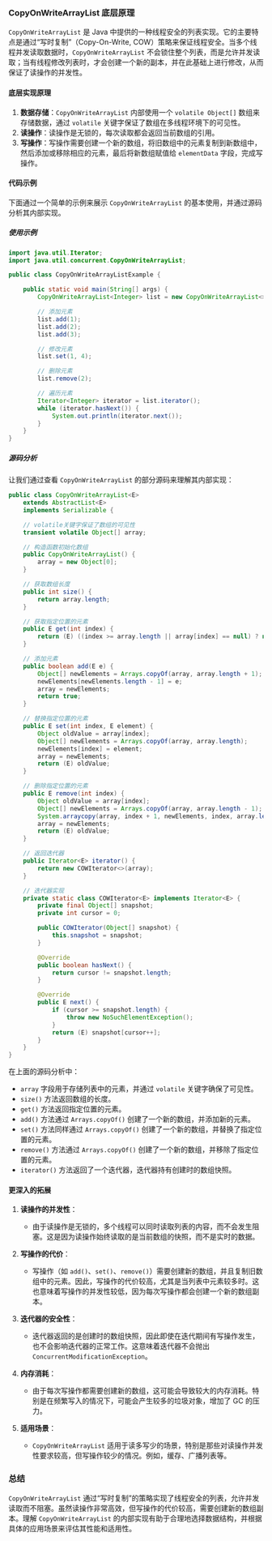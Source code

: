 ### CopyOnWriteArrayList 底层原理

`CopyOnWriteArrayList` 是 Java 中提供的一种线程安全的列表实现。它的主要特点是通过“写时复制”（Copy-On-Write, COW）策略来保证线程安全。当多个线程并发读取数据时，`CopyOnWriteArrayList` 不会锁住整个列表，而是允许并发读取；当有线程修改列表时，才会创建一个新的副本，并在此基础上进行修改，从而保证了读操作的并发性。

#### 底层实现原理

1. **数据存储**：`CopyOnWriteArrayList` 内部使用一个 `volatile Object[]` 数组来存储数据，通过 `volatile` 关键字保证了数组在多线程环境下的可见性。
2. **读操作**：读操作是无锁的，每次读取都会返回当前数组的引用。
3. **写操作**：写操作需要创建一个新的数组，将旧数组中的元素复制到新数组中，然后添加或移除相应的元素，最后将新数组赋值给 `elementData` 字段，完成写操作。

#### 代码示例

下面通过一个简单的示例来展示 `CopyOnWriteArrayList` 的基本使用，并通过源码分析其内部实现。

##### 使用示例

```java
import java.util.Iterator;
import java.util.concurrent.CopyOnWriteArrayList;

public class CopyOnWriteArrayListExample {

    public static void main(String[] args) {
        CopyOnWriteArrayList<Integer> list = new CopyOnWriteArrayList<>();

        // 添加元素
        list.add(1);
        list.add(2);
        list.add(3);

        // 修改元素
        list.set(1, 4);

        // 删除元素
        list.remove(2);

        // 遍历元素
        Iterator<Integer> iterator = list.iterator();
        while (iterator.hasNext()) {
            System.out.println(iterator.next());
        }
    }
}
```

##### 源码分析

让我们通过查看 `CopyOnWriteArrayList` 的部分源码来理解其内部实现：

```java
public class CopyOnWriteArrayList<E>
    extends AbstractList<E>
    implements Serializable {

    // volatile关键字保证了数组的可见性
    transient volatile Object[] array;

    // 构造函数初始化数组
    public CopyOnWriteArrayList() {
        array = new Object[0];
    }

    // 获取数组长度
    public int size() {
        return array.length;
    }

    // 获取指定位置的元素
    public E get(int index) {
        return (E) ((index >= array.length || array[index] == null) ? null : array[index]);
    }

    // 添加元素
    public boolean add(E e) {
        Object[] newElements = Arrays.copyOf(array, array.length + 1);
        newElements[newElements.length - 1] = e;
        array = newElements;
        return true;
    }

    // 替换指定位置的元素
    public E set(int index, E element) {
        Object oldValue = array[index];
        Object[] newElements = Arrays.copyOf(array, array.length);
        newElements[index] = element;
        array = newElements;
        return (E) oldValue;
    }

    // 删除指定位置的元素
    public E remove(int index) {
        Object oldValue = array[index];
        Object[] newElements = Arrays.copyOf(array, array.length - 1);
        System.arraycopy(array, index + 1, newElements, index, array.length - index - 1);
        array = newElements;
        return (E) oldValue;
    }

    // 返回迭代器
    public Iterator<E> iterator() {
        return new COWIterator<>(array);
    }

    // 迭代器实现
    private static class COWIterator<E> implements Iterator<E> {
        private final Object[] snapshot;
        private int cursor = 0;

        public COWIterator(Object[] snapshot) {
            this.snapshot = snapshot;
        }

        @Override
        public boolean hasNext() {
            return cursor != snapshot.length;
        }

        @Override
        public E next() {
            if (cursor >= snapshot.length) {
                throw new NoSuchElementException();
            }
            return (E) snapshot[cursor++];
        }
    }
}
```

在上面的源码分析中：

- `array` 字段用于存储列表中的元素，并通过 `volatile` 关键字确保了可见性。
- `size()` 方法返回数组的长度。
- `get()` 方法返回指定位置的元素。
- `add()` 方法通过 `Arrays.copyOf()` 创建了一个新的数组，并添加新的元素。
- `set()` 方法同样通过 `Arrays.copyOf()` 创建了一个新的数组，并替换了指定位置的元素。
- `remove()` 方法通过 `Arrays.copyOf()` 创建了一个新的数组，并移除了指定位置的元素。
- `iterator()` 方法返回了一个迭代器，迭代器持有创建时的数组快照。

#### 更深入的拓展

1. **读操作的并发性**：

   - 由于读操作是无锁的，多个线程可以同时读取列表的内容，而不会发生阻塞。这是因为读操作始终读取的是当前数组的快照，而不是实时的数据。

2. **写操作的代价**：

   - 写操作（如 `add()`、`set()`、`remove()`）需要创建新的数组，并且复制旧数组中的元素。因此，写操作的代价较高，尤其是当列表中元素较多时。这也意味着写操作的并发性较低，因为每次写操作都会创建一个新的数组副本。

3. **迭代器的安全性**：

   - 迭代器返回的是创建时的数组快照，因此即使在迭代期间有写操作发生，也不会影响迭代器的正常工作。这意味着迭代器不会抛出 `ConcurrentModificationException`。

4. **内存消耗**：

   - 由于每次写操作都需要创建新的数组，这可能会导致较大的内存消耗。特别是在频繁写入的情况下，可能会产生较多的垃圾对象，增加了 GC 的压力。

5. **适用场景**：
   - `CopyOnWriteArrayList` 适用于读多写少的场景，特别是那些对读操作并发性要求较高，但写操作较少的情况。例如，缓存、广播列表等。

### 总结

`CopyOnWriteArrayList` 通过“写时复制”的策略实现了线程安全的列表，允许并发读取而不阻塞。虽然读操作非常高效，但写操作的代价较高，需要创建新的数组副本。理解 `CopyOnWriteArrayList` 的内部实现有助于合理地选择数据结构，并根据具体的应用场景来评估其性能和适用性。
